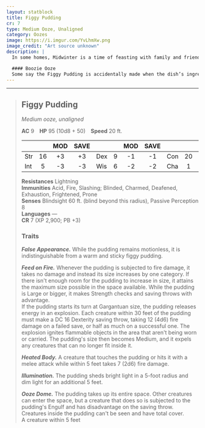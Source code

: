 ```yaml
---
layout: statblock
title: Figgy Pudding
cr: 7
type: Medium Ooze, Unaligned
category: Oozes
image: https://i.imgur.com/YvLhmXw.png
image_credit: "Art source unknown"
description: |
  In some homes, Midwinter is a time of feasting with family and friends, enjoying each other's warmth and distracting themselves from the harsh cold and hard times that remain before spring. Only after plates have been cleared and the warm ciders are in hand around the fire do they begin to tell tales of Midwinter celebrations where the guests didn't make it past dessert—where festivities were cut short by the Figgy Pudding.

  #### Boozie Ooze
  Some say the Figgy Pudding is accidentally made when the dish’s ingredients are combined in the wrong order. Others say every Figgy Pudding is a “Deadwinter” gift from Juiblex. No matter the truth, one thing is certain: once the brandy-smothered pudding is set ablaze, the ooze doubles in size and begins its own feast, consuming and flambéing every creature in its path until it's the only merrymaker left.
---
```


___
> ## Figgy Pudding
> *Medium ooze, unaligned*
>
> **AC** 9 **HP** 95 (10d8 + 50) **Speed** 20 ft.
>
> | | | MOD | SAVE | | | MOD | SAVE | | | MOD | SAVE |
> |:--|:-:|:----:|:----:|:--|:-:|:----:|:----:|:--|:-:|:----:|:----:|
> |Str| 16| +3 | +3 |Dex| 9| -1 | -1 |Con| 20| +5 | +5 |
> |Int| 5| -3 | -3 |Wis| 6| -2 | -2 |Cha| 1| -5 | -5 |
>
> **Resistances** Lightning  
> **Immunities** Acid, Fire, Slashing; Blinded, Charmed, Deafened, Exhaustion, Frightened, Prone  
> **Senses** Blindsight 60 ft. (blind beyond this radius), Passive Perception 8  
> **Languages** —  
> **CR** 7 (XP 2,900; PB +3)
>
> ### Traits
>
> ***False Appearance.*** While the pudding remains motionless, it is indistinguishable from a warm and sticky figgy pudding.  
>
> ***Feed on Fire.*** Whenever the pudding is subjected to fire damage, it takes no damage and instead its size increases by one category. If there isn't enough room for the pudding to increase in size, it attains the maximum size possible in the space available. While the pudding is Large or bigger, it makes Strength checks and saving throws with advantage.  
> If the pudding starts its turn at Gargantuan size, the pudding releases energy in an explosion. Each creature within 30 feet of the pudding must make a DC 16 Dexterity saving throw, taking 12 (4d6) fire damage on a failed save, or half as much on a successful one. The explosion ignites flammable objects in the area that aren't being worn or carried. The pudding's size then becomes Medium, and it expels any creatures that can no longer fit inside it.  
>
> ***Heated Body.*** A creature that touches the pudding or hits it with a melee attack while within 5 feet takes 7 (2d6) fire damage.  
>
> ***Illumination.*** The pudding sheds bright light in a 5-foot radius and dim light for an additional 5 feet.  
>
> ***Ooze Dome.*** The pudding takes up its entire space. Other creatures can enter the space, but a creature that does so is subjected to the pudding's Engulf and has disadvantage on the saving throw. Creatures inside the pudding can't be seen and have total cover.  
> A creature within 5 feet

